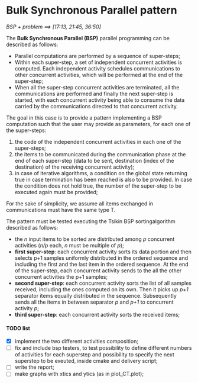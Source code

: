 # Bulk Synchronous Parallel pattern

*BSP + problem	==>		[17:13, 21:45, 36:50]*

The **Bulk Synchronous Parallel (BSP)** parallel programming can be described as follows:

+ Parallel computations are performed by a sequence of super-steps;
+ Within each super-step, a set of independent concurrent activities is computed. Each independent activity schedules communications to other concurrent activities, which will be performed at the end of the super-step;
+ When all the super-step concurrent activities are terminated, all the communications are performed and finally the next super-step is started, with each concurrent activity being able to consume the data carried by the communications directed to that concurrent activity.

The goal in this case is to provide a pattern implementing a BSP computation such that the user may provide as parameters, for each one of the super-steps:
1. the code of the independent concurrent activities in each one of the super-steps;
2. the items to be communicated during the communication phase at the end of each super-step (data to be sent, destination (index of the destination) of the receiving concurrent activity);
3. in case of iterative algorithms, a condition on the global state returning true in case termination has been reached is also to be provided. In case the condition does not hold true, the number of the super-step to be executed again must be provided;

For the sake of simplicity, we assume all items exchanged in communications must have the same type T.

The pattern must be tested executing the Tsikin BSP sortingalgorithm described as follows:
+ the *n* input items to be sorted are distributed among *p* concurrent activities (*n/p* each, *n* must be multiple of *p*);
+ **first super-step**: each concurrent activity sorts its data portion and then selects p+1 samples uniformly distributed in the ordered sequence and including the first and the last item in the ordered sequence. At the end of the super-step, each concurrent activity sends to the all the other concurrent activities the p+1 samples;
+ **second super-step**: each concurrent activity sorts the list of all samples received, including the ones computed on its own. Then it picks up *p+1* separator items equally distributed in the sequence. Subsequently sends all the items in between separator *p* and *p+1* to concurrent activity *p*;
+ **third super-step**: each concurrent activity sorts the received items;

#### TODO list
+ [x] implement the two different activities composition;
+ [ ] fix and include bsp testers, to test possibility to define different numbers of activities for each superstep and possibility to specify the next superstep to be exeuted, inside cmake and delivery script;
+ [ ] write the report;
+ [ ] make graphs with xtics and ytics (as in plot_CT.plot);